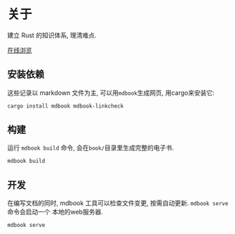 
# 关于
建立 Rust 的知识体系, 理清难点.

[在线浏览](https://rust.biofan.org)

## 安装依赖
这些记录以 markdown 文件为主, 可以用`mdbook`生成网页, 用cargo来安装它:
```bash
cargo install mdbook mdbook-linkcheck
```

## 构建
运行 `mdbook build` 命令, 会在`book/`目录里生成完整的电子书.

```bash
mdbook build
```

## 开发
在编写文档的同时, mdbook 工具可以检查文件变更, 按需自动更新. `mdbook serve` 命令会启动一个
本地的web服务器.

```bash
mdbook serve
```